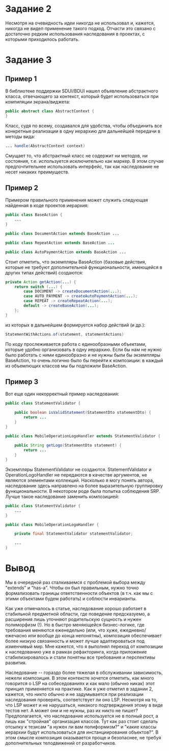 # Задание 2

Несмотря на очевидность идеи никогда не использовал и, кажется, никогда не видел применение такого подход. Отчасти это связано с достаточно редким использования наследования в проектах, с которыми приходилось работать.

# Задание 3

## Пример 1

В библиотеке поддержки SDUI/BDUI нашел объявление абстрактного класса, отвечающего за контекст, который будет использоваться при компиляции экрана/виджета:

```java
public abstract class AbstractContext {
}
```

Класс, судя по всему, создавался для удобства, чтобы объединить все конкретные реализации в одну иерархию для дальнейшей передачи в методы вида:

```java
... handle(AbstractContext context)
```

Смущает то, что абстрактный класс не содержит ни методов, ни состояния, т.е. используется исключительно как маркер. В этом случае предпочтительнее использовать интерфейс, так как наследование не несет никаких преимуществ.

## Пример 2

Примером правильного применения может служить следующая найденная в коде проектов иерархия:

```java
public class BaseAction {
    ...
}

public class DocumentAction extends BaseAction ...

public class RepeatAction extends BaseAction ...

public class AutoPaymentAction extends BaseAction ...

```

Стоит отметить, что экземпляры BaseAction (базовые действия, которые не требуют дополнительной функциональности, имеющейся в других типах действий) создаются:

```java
private Action getAction(...) {
    return switch (...) {
        case DOCUMENT -> createDocumentAction(...);
        case AUTO_PAYMENT -> createAutoPaymentAction(...);
        case REPEAT -> createRepeatAction(...);
        default -> createBaseAction(...);
    };
}
```

из которых в дальнейшем формируется набор действий (и др.):

```java
StatementWithActions.of(statement, statementActions)
```


По коду прослеживается работа с единообразными объектами, которые удобно организовать в одну иерархию. Если бы нам не нужно было работать с ними единообразно и не нужны были бы экземпляры BaseAction, то очень логично было бы перейти к композиции: в каждый из объемлющих классов мы бы подложили BaseAction.

## Пример 3

Вот еще один некорректный пример наследования:

```java
public class StatementValidator {

    public boolean isValidStatement(StatementDto statementDto) {
        return ...
    }
}

public class MobileOperationLogoHandler extends StatementValidator {
    
    public String getLogo(StatementDto statement) {
        return ...
    }
}
```

Экземпляры StatementValidator не создаются. StatementValidator и OperationLogoHandler не передаются в качестве аргументов, не являются элементами коллекций. Насколько я могу понять автора, наследование здесь направлено на более выразительную группировку функциональности. В некотором роде была попытка соблюдения SRP. Лучше такое наследование заменить композицией:

```java
public class StatementValidator {
    ...
}

public class MobileOperationLogoHandler {

    private final StatementValidator statementValidator;

    ...
}
```


# Вывод

Мы в очередной раз сталкиваемся с проблемой выбора между "extends" и "has-a". Чтобы он был правильным, нужно точно формализовать границы ответственности объектов (в т.ч. как мы с этими объектами будем работать) и соблюсти инварианты.

Как уже отмечалось в статье, наследование хорошо работает в стабильной предметной области, где поведение предсказуемо, а расширения лишь уточняют родительскую сущность и нужен полиморфизм (!). Но в быстро меняющейся бизнес-логике, где требования меняются еженедельно (или, что хуже, ежедневно/ежечасно или вообще до конца непонятны), композиция обеспечивает более низкую связанность и может лучше адаптироваться под изменчивый мир. Мне кажется, что я выполнял переход от композиции к наследованию уже в рамках рефакторинга, когда приложение стабилизировалось и стали понятны все требования и перспективы развития.

Наследование -- гораздо более тяжелая в обслуживании зависимость, нежели композиция. В этом контексте хочется отметить, как много говорится о LSP на собеседованиях и как мало (обычно никак) этот принцип применяется на практике. Как я уже отметил в задании 2, кажется, что никто обычно и не задумывается при реализации наследования проверять, соответствует ли оно LSP. Несмотря на то, что LSP может и не нарушаться, никакого подтверждения этому в виде тестов нет. А может они и не нужны, раз их никто не пишет? Предполагается, что наследование используется не в полный рост, а лишь как "стройная" организация классов. Тут как раз стоит сделать отсылку к тезисам "а нужен ли вам полиформизм?" и "какие классы иерархии будут использоваться для инстанциирования объектов?". В этом смысле композиция оказывается проще и безопаснее, не требуя дополнительных телодвижений от разработчиков. 


